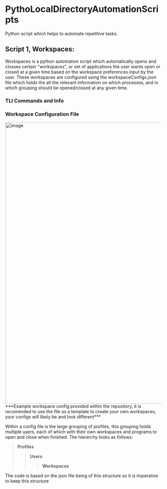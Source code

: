 # PythoLocalDirectoryAutomationScripts
Python script which helps to automate repetitive tasks.

## Script 1, Workspaces:
Workspaces is a python automation script which automatically opens and closses certain "workspaces", or set of applications the user wants open or closed at a given time based on the workspace preferences input by the user. These workspaces are configured using the workspaceConfigs.json file which holds the all the relevant information on which processes, and in which grouping should be opened/closed at any given time.

### TLI Commands and Info 

### Workspace Configuration File
<img width="1423" height="903" alt="image" src="https://github.com/user-attachments/assets/60621855-244a-4cae-b4ea-2777a48e9fc1" />
***Example workspace config provided within the repository, it is recomended to use the file as a template to create your own workspaces, your configs will likely be and look different***


Within a config file is the large grouping of profiles, this grouping holds multiple users, each of which with their own workspaces and programs to open and close when finished. The hierarchy looks as follows:

> **Profiles**
> > **Users**
> > > **Workspaces**

The code is based on the json file being of this structure so it is imperative to keep this structure 


